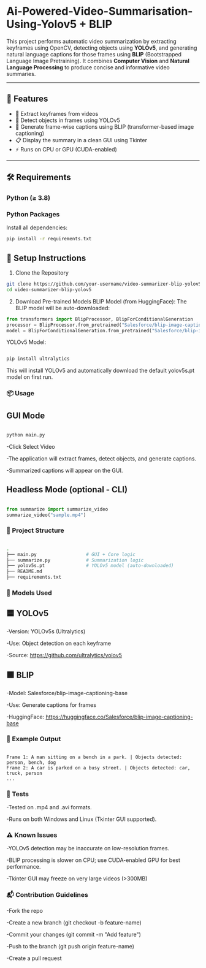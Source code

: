 # Ai-Powered-Video-Summarisation-Using-Yolov5 + BLIP

This project performs automatic video summarization by extracting keyframes using OpenCV, detecting objects using **YOLOv5**, and generating natural language captions for those frames using **BLIP** (Bootstrapped Language Image Pretraining). It combines **Computer Vision** and **Natural Language Processing** to produce concise and informative video summaries.

---

## 📌 Features

- 🎥 Extract keyframes from videos
- 🧩 Detect objects in frames using YOLOv5
- 🧠 Generate frame-wise captions using BLIP (transformer-based image captioning)
- 📋 Display the summary in a clean GUI using Tkinter
- ⚡ Runs on CPU or GPU (CUDA-enabled)

---

## 🛠 Requirements

### Python (≥ 3.8)

### Python Packages
Install all dependencies:
```bash
pip install -r requirements.txt
```

## 🚀 Setup Instructions
1. Clone the Repository
```bash
git clone https://github.com/your-username/video-summarizer-blip-yolov5.git
cd video-summarizer-blip-yolov5
```
2. Download Pre-trained Models
BLIP Model (from HuggingFace):
The BLIP model will be auto-downloaded:

```python
from transformers import BlipProcessor, BlipForConditionalGeneration
processor = BlipProcessor.from_pretrained("Salesforce/blip-image-captioning-base")
model = BlipForConditionalGeneration.from_pretrained("Salesforce/blip-image-captioning-base"
```

YOLOv5 Model:
```bash

pip install ultralytics
```
This will install YOLOv5 and automatically download the default yolov5s.pt model on first run.

### 📦 Usage
## GUI Mode
```bash

python main.py
```
-Click Select Video

-The application will extract frames, detect objects, and generate captions.

-Summarized captions will appear on the GUI.

## Headless Mode (optional - CLI)
```python

from summarize import summarize_video
summarize_video("sample.mp4")
```

### 📁 Project Structure
```bash

.
├── main.py                  # GUI + Core logic
├── summarize.py             # Summarization logic
├── yolov5s.pt               # YOLOv5 model (auto-downloaded)
├── README.md
├── requirements.txt
```

### 🧠 Models Used
## 🟦 YOLOv5

-Version: YOLOv5s (Ultralytics)

-Use: Object detection on each keyframe

-Source: https://github.com/ultralytics/yolov5

## 🟩 BLIP

-Model: Salesforce/blip-image-captioning-base

-Use: Generate captions for frames

-HuggingFace: https://huggingface.co/Salesforce/blip-image-captioning-base

### 📸 Example Output
```less

Frame 1: A man sitting on a bench in a park. | Objects detected: person, bench, dog  
Frame 2: A car is parked on a busy street. | Objects detected: car, truck, person  
...
```
### 🧪 Tests

-Tested on .mp4 and .avi formats.

-Runs on both Windows and Linux (Tkinter GUI supported).

### ⚠️ Known Issues

-YOLOv5 detection may be inaccurate on low-resolution frames.

-BLIP processing is slower on CPU; use CUDA-enabled GPU for best performance.

-Tkinter GUI may freeze on very large videos (>300MB)

### 📬 Contribution Guidelines

-Fork the repo

-Create a new branch (git checkout -b feature-name)

-Commit your changes (git commit -m "Add feature")

-Push to the branch (git push origin feature-name)

-Create a pull request
